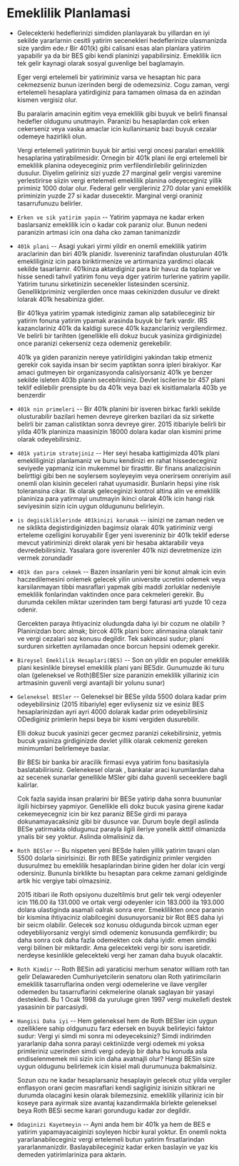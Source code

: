 # Emeklilik Planlamasi

- Gelecekterki hedeflerinizi simdiden planlayarak bu yillardan en iyi sekilde yararlarnin cesitli yatirim secenekleri hedeflerinize ulasmanizda size yardim ede.r Bir 401(k) gibi calisani esas alan planlara yatirim yapabilir ya da bir BES gibi kendi planinizi yapabilirsiniz. Emeklilik iicn tek gelir kaynagi olarak sosyal guvenlige bel baglamayin. 

  Eger vergi ertelemeli bir yatiriminiz varsa ve hesaptan hic para cekmezseniz bunun izerinden bergi de odemezsiniz. Cogu zaman, vergi ertelemeli hesaplara yatirdiginiz para tamamen olmasa da en azindan kismen vergisiz olur. 
  
   Bu paralarin amacinin egitim veya emeklilik gibi buyuk ve belirli finansal hedefler oldugunu unutmayin. Paranizi bu hesaplardan cok erken cekerseniz veya vaska amaclar icin kullanirsaniz bazi buyuk cezalar odemeye hazirlikli olun. 
   
   Vergi ertelemeli yatirimin buyuk bir artisi vergi oncesi paralari emeklilik hesaplarina yatirabilmesidir. Ornegin bir 401k plani ile ergi ertelemeli bir emeklilik planina odeyeceginiz prim verfilendirilebilir gelirinizden dusulur. Diyelim geliriniz sizi yuzde 27 marginal gelir vergisi varemine yerlestirirse siizin vergi ertelemeli emeklilik planina odeyeceginiz yillik priminiz 1000 dolar olur. Federal gelir vergileriniz 270 dolar yani emeklilik priminizin yuzde 27 si kadar dusecektir. Marginal vergi oraniniz tasarrufunuzu belirler. 
   
- `Erken ve sik yatirim yapin` -- Yatirim yapmaya ne kadar erken baslarsaniz emeklilik icin o kadar cok paraniz olur. Bunun nedeni paranizin artmasi icin ona daha cko zaman tanimanizdir 

- `401k plani` -- Asagi yukari yirmi yildir en onemli emeklilik yatirim araclarinin dan biri 401k planidir. Isvereniniz tarafindan olusturulan 401k emekliliginiz icin para biriktirmenize ve artirmaniza yardimci olacak sekilde tasarlarnir. 401kinza aktardiginiz para bir havuz da toplanir ve hisse senedi tahvil yatirim fonu veya dger yatirim turlerine yatirim yapilir. Yatirim turunu sirketinizin secenekler listesinden scersiniz. Genelliklpriminiz vergilerden once maas cekinizden dusulur ve direkt lolarak 401k hesabiniza gider. 

  Bir 401kya yatirim ypamak istediginiz zaman alip satabileceginiz bir yatirim fonuna yatirim ypamak arasinda buyuk bir fark vardir. IRS kazanclariniz 401k da kaldigi surece 401k kazanclariniz vergilendirmez. Ve belirli bir tarihten (genellikle elli dokuz bucuk yasiniza girdiginizde) once paranizi cekerseniz ceza odemeniz gerekebilir.
  
    401k ya giden paranizin nereye yatirildigini yakindan takip etmeniz gerekir cok sayida insan bir secim yaptiktan sonra ipleri birakiyor. Kar amaci gutmeyen bir organizasyonda calisiyorsaniz 401k ye benzer sekilde isleten 403b planin secebilrisiniz.  Devlet iscilerine bir 457 plani teklif edilebilir prensipte bu da 401k veya bazi ek kisitlamalarla 403b ye benzerdir

- `401k nin primeleri` -- Bir 401k planini bir isveren birkac farkli sekilde olusturabilir bazilari hemen devreye girerken bazilari da siz sirkette belirli bir zaman calistiktan sonra devreye girer. 2015 itibariyle belirli bir yilda 401k planiniza maasinizin 18000 dolara kadar olan kismini prime olarak odeyebilirsiniz. 

- `401k yatirim stratejiniz` -- Her seyi hesaba kattigimizda 401k plani emekliliginizi planlamaniz ve bunu kendinizi en rahat hissedeceginiz seviyede yapmaniz icin mukemmel bir firasttir. Bir finans analizcisinin belirttigi gibi ben ne soylersem soyleyeyim veya onerirsem onreriyim asil onemli olan kisinin geceleri rahat uyumasidir. Bunlarin hepsi yine risk toleransina cikar. Ilk olarak geleceginizi kontrol altina alin ve emeklilik planiniza para yatirmayi unutmayin ikinci olarak 401k icin hangi risk seviyesinin sizin icin uygun oldugununu belirleyin. 

- `is degisikliklerinde 401kinizi korumak` -- isinizi ne zaman neden ve ne siklikta degistirdiginizden bagimsiz olarak 401k yatiriminiz vergi erteleme ozelligini koruyabilir Eger yeni isvereniniz bir 401k teklif ederse mevcut yatiriminizi direkt olarak yeni bir hesaba aktarabilir veya devredebilirsiniz.  Yasalara gore isverenler 401k nizi devretmenize izin vermek zorundadir 

- `401k dan para cekmek` -- Bazen insanlarin yeni bir konut almak icin evin haczedilemesini onlemek gelecek yilin universite ucretini odemek veya karsilanmayan tibbi masraflari yapmak gibi maddi zorluklar nedeniyle emeklilik fonlarindan vaktinden once para cekmeleri gerekir. Bu durumda cekilen miktar uzerinden tam bergi faturasi arti yuzde 10 ceza odenir. 

  Gercekten paraya ihtiyaciniz oludungda daha iyi bir cozum ne olabilir ? Planinizdan borc almak; bircok 401k plani borc alinmasina olanak tanir ve vergi cezalari soz konusu degildir. Tek sakincasi sudur; plani surduren sirketten ayrilamadan once borcun hepsini odemek gerekir. 
  
- `Bireysel Emeklilik Hesaplari(BES)` -- Son on yildir en populer emeklilik plani kesinlikle bireysel emeklilik plani yani BESdir. Gunumuzde iki turu olan (geleneksel ve Roth)BESler size paranizin emeklilik yillariniz icin artmasinin guvenli vergi avantajli bir yolunu sunar)

- `Geleneksel BESler` -- Geleneksel bir BESe yilda 5500 dolara kadar prim odeyebilirsiniz (2015 itibariyle) eger evliyseniz siz ve esiniz BES hesaplarinizdan ayri ayri 4000 dolarak kadar prim odeyebilirsiniz ODediginiz primlerin hepsi beya bir kismi vergiden dusurebilir. 

  Elli dokuz bucuk yasinizi gecer gecmez paranizi cekebilirsiniz, yetmis bucuk yasiniza girdiginizde devlet yillik olarak cekmeniz gereken minimumlari belirlemeye baslar.
  
  Bir BESi bir banka bir aracilik firmasi evya yatirim fonu basitasiyla baslatabilirisniz. Gelenekesel olarak , bankalar araci kurumlardan daha az secenek sunarlar genellikle MSler gibi daha guvenli seceeklere bagli kalirlar.
  
  Cok fazla sayida insan pralarini bir BESe yatirip daha sonra buununlar ilgili hicbirsey yapmiyor. Genellikle elli dokz bucuk yasina girene kadar cekemeyecegniz icin bir kez paraniz BESe girdi mi paraya dokunamayacaksiniz gibi bir dusunce var. Durum boyle degil aslinda BESe yatirmakta oldugunuz parayla ilgili ileriye yonelik akttif olmanizda ynalis bir sey yoktur. Aslinda olmalisiniz da.
  
- `Roth BESler` -- Bu nispeten yeni BESde halen yillik yatirim tavani olan 5500 dolarla sinirlsinizi. Bir roth BESe yatirdiginiz primler vergiden dusurulmez bu emeklilik hesaplarindan birine giden her dolar icin vergi odersiniz. Bununla birklikte bu hesaptan para cekme zamani geldiginde artik hic vergiye tabi olmazsiniz. 

  2015 itibari ile Roth opsiyonu duzeltilmis brut gelir tek vergi odeyenler icin 116.00 ila 131.000 ve ortak vergi odeyenler icin 183.000 ila 193.000 dolara ulastiginda asamali oalrak sonra erer. Emeklilikten once paranin bir kismina ihtiyaciniz olabilcegini dusunuyorsaniz bir Rot BES daha iyi bir seicm olabilir. Gelecek soz konusu oldugunda bircok uzman eger odeyebliiyorsaniz vergiyi simdi odemeniz konusunda gemfikirdir; bu daha sonra cok daha fazla odemekten cok daha iyidir. emen simdiki vergi bilinen bir miktardir. Ama gelecekteki vergi bir soru isaretidir. nerdeyse kesinlikle gelecekteki vergi her zaman daha buyuk olacaktir. 

- `Roth Kimdir` -- Roth BESin adi yaraticisi merhum senator william roth tan gelir Delawareden Cumhuriyetcilerin senatoru olan Roth yatirimcilarin emeklilik tasarruflarina onden vergi odemelerine ve ilave vergiler odemeden bu tasarruflarini cekmelerine olanak saglayan bir yasayi destekledi. Bu 1 Ocak 1998 da yuruluge giren 1997 vergi mukellefi destek yasasinin bir parcasiydi. 

- `Hangisi Daha iyi` -- Hem geleneksel hem de Roth BESler icin uygun ozelliklere sahip oldgunuzu farz edersek en buyuk belirleyici faktor sudur: Vergi yi simdi mi sonra mi odeyeceksiniz? Simdi indirimden yararlanip daha sonra parayi cektiniizde vergi odemek mi yoksa primleriniz uzerinden simdi vergi odeyip bir daha bu konuda asla endiselenmemek mii sizin icin daha avatnajli olur? Hangi BESin size uygun oldugunu belirlemek icin kisiel mali durumunuza bakmalsiniz. 

  Sozun ozu ne kadar hesaplarsaniz hesaplayin gelecek otuz yilda vergiler enflasyon orani gecim masraflari kendi sagliginiz isinizin sitikrari ne durumda olacagini kesin olarak bilemezsiniz. emeklilik yillariniz icin bir koseye para ayirmak size avantaj kazandirmakla birlekte geleneksel beya Roth BESi secme karari gorundugu kadar zor degildir. 
  
- `Odaginizi Kayetmeyin` -- Ayni anda hem bir 401k ya hem de BES e yatirim yapamayacaiginizi soyleyen hicbir kural yoktur. En onemli nokta yararlanabileceginiz vergi ertelemeli butun yatirim firsatlarindan yararlanmanizdir. Baslayabileceginiz kadar erken baslayin ve yaz kis demeden yatirimlariniza para aktarin. 

